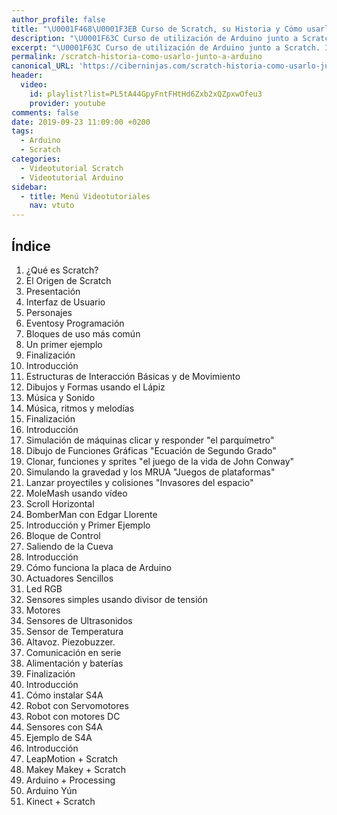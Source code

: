 ```yaml
---
author_profile: false
title: "\U0001F468‍\U0001F3EB Curso de Scratch, su Historia y Cómo usarlo junto a Arduino"
description: "\U0001F63C Curso de utilización de Arduino junto a Scratch. Introducción, su historia y técnicas de uso paso a paso"
excerpt: "\U0001F63C Curso de utilización de Arduino junto a Scratch. Introducción, su historia y técnicas de uso paso a paso"
permalink: /scratch-historia-como-usarlo-junto-a-arduino
canonical_URL: 'https://ciberninjas.com/scratch-historia-como-usarlo-junto-a-arduino'
header:
  video:
    id: playlist?list=PL5tA44GpyFntFHtHd6Zxb2xQZpxwOfeu3
    provider: youtube
comments: false
date: 2019-09-23 11:09:00 +0200
tags:
  - Arduino
  - Scratch
categories:
  - Videotutorial Scratch
  - Videotutorial Arduino
sidebar:
  - title: Menú Videotutoriales
    nav: vtuto
---
```


## &Iacute;ndice

1. &iquest;Qu&eacute; es Scratch?
2. El Origen de Scratch
3. Presentaci&oacute;n
4. Interfaz de Usuario
5. Personajes
6. Eventosy Programaci&oacute;n
7. Bloques de uso m&aacute;s com&uacute;n
8. Un primer ejemplo
9. Finalizaci&oacute;n
10. Introducci&oacute;n
11. Estructuras de Interacci&oacute;n B&aacute;sicas y de Movimiento
12. Dibujos y Formas usando el L&aacute;piz
13. M&uacute;sica y Sonido
14. M&uacute;sica, ritmos y melod&iacute;as
15. Finalizaci&oacute;n
16. Introducci&oacute;n
17. Simulaci&oacute;n de m&aacute;quinas clicar y responder "el parqu&iacute;metro"
18. Dibujo de Funciones Gr&aacute;ficas "Ecuaci&oacute;n de Segundo Grado"
19. Clonar, funciones y sprites "el juego de la vida de John Conway"
20. Simulando la gravedad y los MRUA "Juegos de plataformas"
21. Lanzar proyectiles y colisiones "Invasores del espacio"
22. MoleMash usando v&iacute;deo
23. Scroll Horizontal
24. BomberMan con Edgar Llorente
25. Introducci&oacute;n y Primer Ejemplo
26. Bloque de Control
27. Saliendo de la Cueva
28. Introducci&oacute;n
29. C&oacute;mo funciona la placa de Arduino
30. Actuadores Sencillos
31. Led RGB
32. Sensores simples usando divisor de tensi&oacute;n
33. Motores
34. Sensores de Ultrasonidos
35. Sensor de Temperatura
36. Altavoz. Piezobuzzer.
37. Comunicaci&oacute;n en serie
38. Alimentaci&oacute;n y bater&iacute;as
39. Finalizaci&oacute;n
40. Introducci&oacute;n
41. C&oacute;mo instalar S4A
42. Robot con Servomotores
43. Robot con motores DC
44. Sensores con S4A
45. Ejemplo de S4A
46. Introducci&oacute;n
47. LeapMotion + Scratch
48. Makey Makey + Scratch
49. Arduino + Processing
50. Arduino Y&uacute;n
51. Kinect + Scratch
